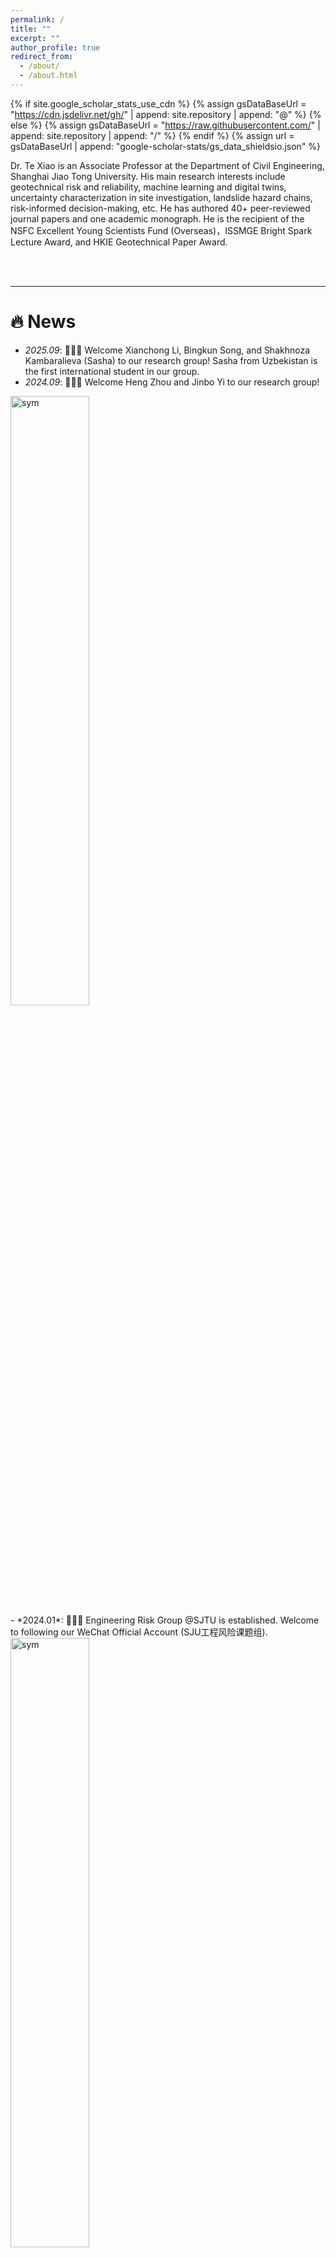 ```yaml
---
permalink: /
title: ""
excerpt: ""
author_profile: true
redirect_from: 
  - /about/
  - /about.html
---
```


{% if site.google_scholar_stats_use_cdn %}
{% assign gsDataBaseUrl = "https://cdn.jsdelivr.net/gh/" | append: site.repository | append: "@" %}
{% else %}
{% assign gsDataBaseUrl = "https://raw.githubusercontent.com/" | append: site.repository | append: "/" %}
{% endif %}
{% assign url = gsDataBaseUrl | append: "google-scholar-stats/gs_data_shieldsio.json" %}


<span class='anchor' id='about-me'></span>
Dr. Te Xiao is an Associate Professor at the Department of Civil Engineering, Shanghai Jiao Tong University. His main research interests include geotechnical risk and reliability, machine learning and digital twins, uncertainty characterization in site investigation, landslide hazard chains, risk-informed decision-making, etc. He has authored 40+ peer-reviewed journal papers and one academic monograph. He is the recipient of the NSFC Excellent Young Scientists Fund (Overseas)，ISSMGE Bright Spark Lecture Award, and HKIE Geotechnical Paper Award.
<!-- 
<a href='https://scholar.google.com/citations?user=blUFYi4AAAAJ'><img src="https://img.shields.io/endpoint?logo=Google%20Scholar&url=https%3A%2F%2Fcdn.jsdelivr.net%2Fgh%2Fshortxiaote%2Fshortxiaote.github.io@google-scholar-stats%2Fgs_data_shieldsio.json&labelColor=f6f6f6&color=9cf&style=flat&label=citations"></a>
-->
<br><br>


---
# 🔥 News
- *2025.09*: 🎉🎉🎉 Welcome Xianchong Li, Bingkun Song, and Shakhnoza Kambaralieva (Sasha) to our research group! Sasha from Uzbekistan is the first international student in our group.
- *2024.09*: 🎉🎉🎉 Welcome Heng Zhou and Jinbo Yi to our research group!
<div class='image-box'><div class='image-box-image'><div><img src='images/Wechat QR code.jpg' alt="sym" width="50%"></div></div></div>
- *2024.01*: 🎉🎉🎉 Engineering Risk Group @SJTU is established. Welcome to following our WeChat Official Account (SJU工程风险课题组).
<div class='image-box'><div class='image-box-image'><div><img src='images/Wechat QR code.jpg' alt="sym" width="50%"></div></div></div>
<br><br>


---
# 📖 Background
## Professional experiences
- *2024.01 - present*, **Associate Professor**, Dept. of Civil Engineering, Shanghai Jiao Tong University
- *2021.07 - 2023.12*, **Research Assistant Professor**, Dept. of Civil & Environmental Engineering, Hong Kong University of Science and Technology
- *2018.09 - 2021.06*, **Postdoctoral Research Fellow**, Dept. of Civil & Environmental Engineering, Hong Kong University of Science and Technology
<br>

## Educations
- *2013.09 - 2018.06*, **Ph.D.** in Hydraulic Structure Engineering, Wuhan University 
- *2009.09 - 2013.06*, **B.Sc.** in Water Conservancy and Hydropower Engineering, Wuhan University
<br><br>


---
# 💼 Projects
- *2025 – 2027*,	**PI**, **NSFC Excellent Young Scientists Fund (Overseas)**, Digital twin-powered risk control and emergency management for landslide hazards
- *2025 – 2027*,	**PI**, NSFC Young Scientists Fund, Methods for regional landslide spatiotemporal prediction and risk-informed early warning using incomplete data
- *2024 – 2028*,	Co-I, RGC Theme-based Research Scheme, Digital twin-empowered landslide emergency risk management
- *2021 – 2024*,	Co-I, NSFC-RGC Joint Research Scheme, Evolution of landslide hazard chains triggered by strong earthquakes and the associated dynamic risk management
- *2023 – 2024*,	Co-I, Geotechnical Engineering Office of HKSAR Government, Uncertainties and target reliability of slopes
<br><br>


---
# 📝 Publications
## Monographs
- Zhang, J., **Xiao, T.**, Ji, J., Zeng, P., Cao, Z. (2023). [Geotechnical Reliability Analysis: Theories, Methods and Algorithms](https://doi.org/10.1007/978-981-19-6254-7). Springer, Singapore. 310p.
<br>

## Journal papers
### \[Intelligent hazard risk management\]

<div class='paper-box'><div class='paper-box-image'><div><div class="badge">Geotechnique 2023</div><img src='images/research/2023_Xiao_Geotechnique_500x300.png' alt="sym" width="100%"></div></div>
<div class='paper-box-text' markdown="1">

**Xiao, T.**, Zhang, L. M.*, Cheung, R. W. M., Lacasse, S. (2023). [Predicting spatio-temporal man-made slope failures induced by rainfall in Hong Kong using machine learning techniques](https://doi.org/10.1680/jgeot.21.0016). Géotechnique, 73(9), 749-765. \| [\[pdf\]](https://github.com/shortxiaote/shortxiaote.github.io/blob/main/_files/papers/2023_Xiao_Geotechnique.pdf) \| [\[poster\]](https://github.com/shortxiaote/shortxiaote.github.io/blob/main/_files/posters/Geotechnique%20Poster.pdf)

**Highlights**
- The machine learning model incorporates landslide time and consequences into susceptibility mapping to achieve spatio-temporal forecasting.
- The machine learning model significantly outperforms the statistical rainfall-landslide correlations.
</div></div>

<div class='paper-box'><div class='paper-box-image'><div><div class="badge">EG 2023</div><img src='images/research/2023_Xiao_EG_500x300.png' alt="sym" width="100%"></div></div>
<div class='paper-box-text' markdown="1">

**Xiao, T.**, Zhang, L. M.* (2023). [Data-driven landslide forecasting: methods, data completeness, and real-time warning](https://doi.org/10.1016/j.enggeo.2023.107068). Engineering Geology, 317, 107068. \| [\[pdf\]](https://github.com/shortxiaote/shortxiaote.github.io/blob/main/_files/papers/2023_Xiao_EG.pdf)

**Highlights**
- The ‘at least one failure’ strategy enables the use of incomplete data in landslide forecasting.
- Machine learning-powered spatio-temporal prediction enables real-time landslide warning.
</div></div>

<div class='paper-box'><div class='paper-box-image'><div><div class="badge">EG 2022</div><img src='images/research/2022_Ju_EG_500x300.png' alt="sym" width="100%"></div></div>
<div class='paper-box-text' markdown="1">

Ju, L. Y., **Xiao, T.***, He, J., Wang, H. J., Zhang, L. M. (2022). [Predicting landslide runout paths using terrain matching-targeted machine learning](https://doi.org/10.1016/j.enggeo.2022.106902). Engineering Geology, 311, 106902. \| [\[pdf\]](https://github.com/shortxiaote/shortxiaote.github.io/blob/main/_files/papers/2022_Ju_EG.pdf)

**Highlights**
- A novel machine learning model is proposed for predicting landslide runout paths.
- Internal terrain matching is introduced to consider terrain reality and trace features.
</div></div>

<div class='paper-box'><div class='paper-box-image'><div><div class="badge">Georisk 2025</div><img src='images/research/2025_Qiang_Georisk_500x300.png' alt="sym" width="100%"></div></div>
<div class='paper-box-text' markdown="1">

Qiang, Y. J., **Xiao, T.***, He, J., Zhang, L. M. (2025). [Multi-hazard stress testing under extreme rainstorms in the Shenzhen metropolitan area](https://doi.org/10.1080/17499518.2024.2443477). Georisk, 19(3), 467-485. \| [\[pdf\]](https://github.com/shortxiaote/shortxiaote.github.io/blob/main/_files/papers/2025_Qiang_Georisk.pdf)

**Highlights**
- The probable maximum precipitation in Shenzhen is estimated.
- An integrated multi-hazard simulation is conducted under extreme rainstorms.
</div></div>

<div class='paper-box'><div class='paper-box-image'><div><div class="badge">Landslides 2019</div><img src='images/research/2019_Zhang_Landslides_500x300.png' alt="sym" width="100%"></div></div>
<div class='paper-box-text' markdown="1">

Zhang, L. M.*, **Xiao, T.**, He, J., Chen, C. (2019). [Erosion-based analysis of breaching of Baige landslide dams on the Jinsha River, China, in 2018](https://doi.org/10.1007/s10346-019-01247-y). Landslides, 16(10), 1965-1979. \| [\[pdf\]](https://github.com/shortxiaote/shortxiaote.github.io/blob/main/_files/papers/2019_Zhang_Landslides.pdf)

**Highlights**
- A erosion-based landslide dam breaching model is proposed.
- A case study of two Baige landslide dams on the Jinsha River is conducted.
</div></div>

- Ju, L. Y., **Xiao, T.**, He, J., Xu, W. F., Xiao, S. H., Zhang, L. M.* (2025). A simulation-enabled slope digital twin for real-time assessment of rain-induced landslides. Engineering Geology, 353, 108116.
- Xiao, S. H., **Xiao, T.**, Jiang, R. C., Wang, H. J., Ju, L. Y., Zhang, L. M.* (2024). Two-phase strategy for rapid and unbiased assessment of earthquake-induced landslides. Engineering Geology, 336, 107562.
- Wang, H. J., **Xiao, T.**, Li, X. Y., Zhang, L. L., Zhang, L. M.* (2019). A novel physically-based model for updating landslide susceptibility. Engineering Geology, 251, 71-80.
- Xiao, S. H., Zhang, L. M.*, **Xiao, T.**, Jiang, R. C., Peng, D. L., Lu, W. J., He, X. (2024). Landslide damming threats along the Jinsha River, China. Engineering, 42, 326-339.
- Ju, L. Y., Zhang, L. M.*, **Xiao, T.** (2023). Power laws for accurate determination of landslide volume based on high-resolution LiDAR data. Engineering Geology, 312, 106935.
- Qiang, Y. J., Zhang, L. M.*, **Xiao, T.** (2020). Spatial-temporal rain field generation for the Guangdong-Hong Kong-Macau Greater Bay Area considering climate change. Journal of Hydrology, 583, 124584.
- He, J., Zhang, L. M.*, **Xiao, T.**, Wang, H. J., Luo, H. Y. (2023). Prompt quantitative risk assessment for rain-induced landslides. Journal of Geotechnical and Geoenvironmental Engineering, 149(5), 04023023.
- He, J., Zhang, L. M.*, **Xiao, T.**, Wang, H. J., Luo, H. Y. (2023). Deep learning enables super-resolution hydrodynamic flooding process modelling under spatiotemporally varying rainstorms. Water Research, 239, 120057.
- Chen, C., Zhang, L. M.*, **Xiao, T.**, He, J. (2020). Barrier lake bursting and flood routing in the Yarlung Tsangpo Grand Canyon in October 2018. Journal of Hydrology, 583, 124603.
- Qiang, Y. J., He, J., **Xiao, T.**, Lu, W. J., Li, J. H., Zhang, L. M.* (2021). Coastal town flooding upon compound rainfall-wave overtopping-storm surge during extreme tropical cyclones in Hong Kong. Journal of Hydrology: Regional Studies, 37, 100890.
- Wang, J., Zeng, P.*, **Xiao, T.**, Peng, M., Li, T., Zhang, H., Sun, X. (2025). Calibrating soil erodibility parameters of landslide dams using back analyses. Georisk: Assessment and Management of Risk for Engineered Systems and Geohazards, 1-22.
- Qiang, Y. J., Zhang, L. M.*, He, J., **Xiao, T.**, Huang, H. H., Wang, H. J. (2021). Urban flood analysis for Pearl River Delta cities using an equivalent drainage method upon combined rainfall-high tide-storm surge events. Journal of Hydrology, 597, 126293.
- He, J., Zhang, L. M.*, **Xiao, T.**, Chen, C. (2022). Emergency risk management for landslide dam breaks in 2018 on the Yangtze River, China. Resilient Cities and Structures, 1(3), 1-11.

### \[Geotechnical risk and reliability\]

<div class='paper-box'><div class='paper-box-image'><div><div class="badge">CG 2016</div><img src='images/research/2016_Xiao_CG_500x300.png' alt="sym" width="100%"></div></div>
<div class='paper-box-text' markdown="1">

**Xiao, T.**, Li, D. Q.*, Cao, Z. J., Au, S. K., Phoon, K. K. (2016). [Three-dimensional slope reliability and risk assessment using auxiliary random finite element method](https://doi.org/10.1016/j.compgeo.2016.05.024). Computers and Geotechnics, 79, 146-158. \| [\[pdf\]](https://github.com/shortxiaote/shortxiaote.github.io/blob/main/_files/papers/2016_Xiao_CG.pdf)

**Highlights**
- XXX
- XXX
</div></div>

<div class='paper-box'><div class='paper-box-image'><div><div class="badge">Georisk 2017</div><img src='images/research/2017_Xiao_Georisk_500x300.png' alt="sym" width="100%"></div></div>
<div class='paper-box-text' markdown="1">

**Xiao, T.**, Li, D. Q.*, Cao, Z. J., Tang, X. S. (2017). [Full probabilistic design of slopes in spatially variable soils using simplified reliability analysis method](https://doi.org/10.1080/17499518.2016.1250279). Georisk, 11(1), 146-159. \| [\[pdf\]](https://github.com/shortxiaote/shortxiaote.github.io/blob/main/_files/papers/2017_Xiao_Georisk.pdf)

**Highlights**
- XXX
- XXX
</div></div>

<div class='paper-box'><div class='paper-box-image'><div><div class="badge">Landslides 2016</div><img src='images/research/2016_Li_Landslides_500x300.png' alt="sym" width="100%"></div></div>
<div class='paper-box-text' markdown="1">

Li, D. Q., **Xiao, T.**, Cao, Z. J.*, Zhou, C. B., Zhang, L. M. (2016). [Enhancement of random finite element method in reliability analysis and risk assessment of soil slopes using Subset Simulation](https://doi.org/10.1007/s10346-015-0569-2). Landslides, 13(2), 293-303. \| [\[pdf\]](https://github.com/shortxiaote/shortxiaote.github.io/blob/main/_files/papers/2016_Li_Landslides.pdf)

**Highlights**
- XXX
- XXX
</div></div>

<div class='paper-box'><div class='paper-box-image'><div><div class="badge">AMM 2016</div><img src='images/research/2016_Li_AMM_500x300.png' alt="sym" width="100%"></div></div>
<div class='paper-box-text' markdown="1">

Li, D. Q., **Xiao, T.**, Cao, Z. J.*, Phoon, K. K., Zhou, C. B. (2016). [Efficient and consistent reliability analysis of soil slope stability using both limit equilibrium analysis and finite element analysis](https://doi.org/10.1016/j.apm.2015.11.044). Applied Mathematical Modelling, 40(9-10), 5216-5229. \| [\[pdf\]](https://github.com/shortxiaote/shortxiaote.github.io/blob/main/_files/papers/2016_Li_AMM.pdf)

**Highlights**
- XXX
- XXX
</div></div>

<div class='paper-box'><div class='paper-box-image'><div><div class="badge">CJGE 2025</div><img src='images/research/2025_Xiao_CJGE_500x300.png' alt="sym" width="100%"></div></div>
<div class='paper-box-text' markdown="1">

**Xiao, T.**, Li, D. Q.*, Zhou, C. B. (2025). [Collaborative risk assessment approach in geotechnical engineering 岩土工程协同式风险评估方法](https://doi.org/). Chinese Journal of Geotechnical Engineering, 47(7), 1335-1343. (in Chinese) \| [\[pdf\]](https://github.com/shortxiaote/shortxiaote.github.io/blob/main/_files/papers/2025_Xiao_CJGE.pdf)

**Highlights**
- XXX
- XXX
</div></div>

- Wang, S., **Xiao, T.**, Li, G., Lv, Y., Dai, C., Zhan, L., Chen, Y., Zhang, S.* (2024). Spatial variability characterization of clayey waste soils and its impact on probabilistic stability assessment of a landfill slope. Acta Geotechnica, 19(8), 5157-5174.
- Zhu, H., Zhang, L. M.*, **Xiao, T.** (2019). Evaluating the stability of anisotropically deposited soil slopes. Canadian Geotechnical Journal, 56(5), 753-760.
- Zhu, H., Zhang, L. M.*, **Xiao, T.**, Li, X. Y. (2017). Enhancement of slope stability by vegetation considering uncertainties in root distribution. Computers and Geotechnics, 85, 84-89.
- Zhou, Z., Li, D. Q.*, **Xiao, T.**, Cao, Z. J., Du, W. (2021). Response surface guided adaptive slope reliability analysis in spatially varying soils. Computers and Geotechnics, 132, 103966.
- Li, X. Y., Zhang, L. M.*, **Xiao, T.**, Zhang, S., Chen, C. (2019). Learning failure modes of soil slopes using monitoring data. Probabilistic Engineering Mechanics, 56, 50-57.
- Li, X. Y., Fan, Z. B., Lu, T., **Xiao, T.**, Zhang, L. M.* (2018). A resilience model for engineered slopes subject to anchor corrosion. KSCE Journal of Civil Engineering, 22(3), 887-895.
- **Xiao, T.**, Li, D. Q.*, Zhou, C. B., Phoon, K. K. (2014). [Non-intrusive reliability analysis of multi-layered slopes using strength reduction FEM 基于有限元强度折减法的多层边坡非侵入式可靠度分析](https://doi.org/). Journal of Basic Science and Engineering, 22(4), 718-732. (in Chinese)
- Li, D. Q., **Xiao, T.**, Cao, Z. J.*, Tang, S. X., Phoon, K. K. (2016). [Auxiliary slope reliability analysis using limit equilibrium analysis and finite element analysis 基于极限平衡法和有限元法的边坡协同式可靠度分析](https://doi.org/). Chinese Journal of Geotechnical Engineering, 38(6), 1004-1013. (in Chinese)
- Li, D. Q.*, **Xiao, T.**, Cao, Z. J., Zhou, C. B., Phoon, K. K. (2016). [Slope risk assessment using efficient random finite element method 基于高效随机有限元法的边坡风险评估](https://doi.org/). Rock and Soil Mechanics, 37(7), 1994-2003. (in Chinese)

### \[Probabilistic site characterization and modeling\]
<div class='paper-box'><div class='paper-box-image'><div><div class="badge">JGGE 2018</div><img src='images/research/2018_Xiao_JGGE_500x300.png' alt="sym" width="100%"></div></div>
<div class='paper-box-text' markdown="1">

**Xiao, T.**, Li, D. Q.*, Cao, Z. J., Zhang, L. M. (2018). [CPT-based probabilistic characterization of three-dimensional spatial variability using MLE](https://doi.org/10.1061/(ASCE)GT.1943-5606.0001875). Journal of Geotechnical and Geoenvironmental Engineering, 114(5), 04018023. \| [\[pdf\]](https://github.com/shortxiaote/shortxiaote.github.io/blob/main/_files/papers/2018_Xiao_JGGE.pdf)

**Highlights**
- XXX
- XXX
</div></div>

<div class='paper-box'><div class='paper-box-image'><div><div class="badge">JRUES 2017</div><img src='images/research/2017_Xiao_JRUES_500x300.png' alt="sym" width="100%"></div></div>
<div class='paper-box-text' markdown="1">

**Xiao, T.**, Zhang, L. M.*, Li, X. Y., Li, D. Q. (2017). [Probabilistic stratification modeling in geotechnical site characterization](https://doi.org/10.1061/AJRUA6.0000924). ASCE-ASME Journal of Risk and Uncertainty in Engineering Systems, Part A: Civil Engineering, 3(4), 04017019. \| [\[pdf\]](https://github.com/shortxiaote/shortxiaote.github.io/blob/main/_files/papers/2017_Xiao_JRUES.pdf)

**Highlights**
- XXX
- XXX
</div></div>

<div class='paper-box'><div class='paper-box-image'><div><div class="badge">BOEG 2021</div><img src='images/research/2021_Xiao_BOEG_500x300.png' alt="sym" width="100%"></div></div>
<div class='paper-box-text' markdown="1">

**Xiao, T.**, Zou, H. F., Yin, K. S., Du, Y., Zhang, L. M.* (2021). [Machine learning-enhanced soil classification by integrating borehole and CPTU data with noise filtering](https://doi.org/10.1007/s10064-021-02478-x). Bulletin of Engineering Geology and the Environment, 80(12), 9157-9171. \| [\[pdf\]](https://github.com/shortxiaote/shortxiaote.github.io/blob/main/_files/papers/2021_Xiao_BOEG.pdf)

**Highlights**
- XXX
- XXX
</div></div>

<div class='paper-box'><div class='paper-box-image'><div><div class="badge">AMM 2019</div><img src='images/research/2019_Li_AMM_500x300.png' alt="sym" width="100%"></div></div>
<div class='paper-box-text' markdown="1">

Li, D. Q.*, **Xiao, T.**, Zhang, L. M., Cao, Z. J. (2019). [Stepwise covariance matrix decomposition for efficient simulation of multivariate large-scale three-dimensional random fields](https://doi.org/10.1016/j.apm.2018.11.011). Applied Mathematical Modelling, 68, 169-181. \| [\[pdf\]](https://github.com/shortxiaote/shortxiaote.github.io/blob/main/_files/papers/2019_Li_AMM.pdf)

**Highlights**
- XXX
- XXX
</div></div>

- Yin, K. S., **Xiao, T.**, Luo, H. Y., Zou, H. F., Zhang, L. M.* (2023). Probabilistic modeling of offshore deep cement mixing improved ground. Computers and Geotechnics, 156, 105266.
- Zhu, H., Zhang, L. M.*, **Xiao, T.**, Li, X. Y. (2017). Generation of multivariate cross-correlated geotechnical random fields. Computers and Geotechnics, 86, 95-107.
- Miao, C., Cao, Z. J.*, **Xiao, T.**, Li, D. Q., Du, W. (2023). BayLUP: A Bayesian framework for conditional random field simulation of the liquefaction-induced settlement considering statistical uncertainty and model error. Gondwana Research, 123, 140-163.
- Wang, L., Zhang, X., Hong, Y.*, **Xiao, T.**, Cao, Z., Li, S., Wu, S. (2025). Efficient 3D geological modeling for offshore wind farm with sparse CPTU and borehole data. Canadian Geotechnical Journal, 62, 1-23.
- Zhang, F. P., Li, D. Q., Cao, Z. J.*, **Xiao, T.**, Zhao, J. (2018). Revisiting statistical correlation between Mohr-Coulomb shear strength parameters of Hoek-Brown rock masses. Tunnelling and Underground Space Technology, 77, 36-44.
- Li, P. P., Li, D. Q., **Xiao, T.***, Cao, Z. J. (2018). Bayesian updating of excavation considering model uncertainty 考虑经验模型不确定性的基坑开挖贝叶斯更新. Journal of Natural Disasters, 27(4), 143-150. (in Chinese)

### \[Offshore geotechnics\]
<div class='paper-box'><div class='paper-box-image'><div><div class="badge">EG 2025</div><img src='images/research/2025_Zhao_EG_500x300.png' alt="sym" width="100%"></div></div>
<div class='paper-box-text' markdown="1">

Zhao, F. Y., Zhang, L. L., **Xiao, T.***, Chen, Y. M. (2025). [An equivalent state method for submarine spread modeling subject to hydrate dissociation](https://doi.org/10.1016/j.enggeo.2025.108070). Engineering Geology, 352, 108070. \| [\[pdf\]](https://github.com/shortxiaote/shortxiaote.github.io/blob/main/_files/papers/2025_Zhao_EG.pdf)

**Highlights**
- XXX
- XXX
</div></div>
<br><br>


---
# 💬 Invited Talks
- *2023*, Machine learning-powered landslide forecasting: from initiation to mobility, **ISSMGE Bright Spark Lecture**, Hong Kong \| [\[pdf\]](https://github.com/shortxiaote/shortxiaote.github.io/blob/main/_files/papers/2023_ISSMGE%20Bright%20Spark%20Lecture.pdf)
- *2025*, 3-D marine geological modeling driven by machine learning and data fusion, The 7th National Young Scholar Symposium on Engineering Risk Analysis & Management, Nanchang
- *2024*, Machine learning for landslides: from spatio-temporal forecasting to risk assessment,The 6th National Young Scholar Symposium on Engineering Risk Analysis & Management, Nanjing
- *2022*, Landslide hazard mitigation and early warning system in Hong Kong, The 2022 Summit on Diagnosis and Treatment for Civil Engineering, Shenzhen
- *2021*, Probabilistic site characterization and data fusion in geotechnical engineering, The Youth Forum of Engineering Risk and Insurance Research, Shanghai
<br><br>


---
# 🌍 Services
## Journal editorial services
- *2024 – present*, **Assistant Editor & Editorial Board Member**, [Georisk: Assessment and Management of Risk for Engineered Systems and Geohazards](https://www.tandfonline.com/toc/ngrk20/current)
- *2024 – present*, Early Career Editorial Board Member, Intelligent Geoengineering
- *2025*, Guest Editor, Geodata and AI
<br>

## Professional societies
- *2022 – present*, **Member**, ASCE Embankments, Dams, and Slopes Committee
- *2022 – present*, **Corresponding Member**, ISSMGE Technical Committees TC304 (Risk) / TC309 (Machine Learning) / TC222 (BIM and Digital Twin)
- *2019 – present*, **Member**, Youth Committee of Risk and Insurance Research Branch of China Civil Engineering Society
- *2024 – present*, Early Career Member, Future of Machine Learning in Geotechnics (FOMLIG) Council
- *2021 – present*, Member, International Society for Soil Mechanics and Geotechnical Engineering (ISSMGE)
- *2018 – present*, Member, International Society for Rock Mechanics
- *2024 – present*, Member, China Civil Engineering Society
- *2022 – present*, Member, Hong Kong Geotechnical Society
- *2017 – present*, Associate Member, American Society of Civil Engineers (ASCE)
<br>

## Conference services
- *2025*, **Secretary of Congress Question**, The 28th Congress of International Commission on Large Dams, Chengdu
- *2024*, **Organizing Committee Secretary**, The 2nd Workshop on Future of Machine Learning in Geotechnics, Chengdu
- *2025*, Session Chair, The 9th International Symposium for Geotechnical Safety and Risk, Oslo, Norway
- *2023*, Session Chair, The XIV Congress of the International Association for Engineering Geology and the Environment, Chengdu
- *2023*, Session Chair, ASCE Geo-Risk 2023, Arlington, United States
- *2024*, Session Chair, The 6th National Young Scholar Symposium on Engineering Risk Analysis & Management, Nanjing
- *2023*, Session Chair, The 8th Youth Scientist Forum of Earth Science, Wuhan
<br>

## Journal reviews
- Géotechnique
- Journal of Geotechnical and Geoenvironmental Engineering
- Canadian Geotechnical Journal
- Engineering Geology
- Landslides
- Acta Geotechnica
- Computers and Geotechnics
- Bulletin of Engineering Geology and the Environment
- Georisk: Assessment and Management of Risk for Engineered Systems and Geohazards
- ASCE-ASME Journal of Risk and Uncertainty in Engineering Systems, Part A: Civil Engineering
- Journal of Rock Mechanics and Geotechnical Engineering
<br><br>


---
# 🏆 Honors and Awards
- *2023*, **Shanghai Magnolia Talents (Youth)**
- *2023*, **ISSMGE Bright Spark Lecture Award**, ISSMGE
- *2024*, **HKIE Geotechnical Paper Award**, The Hong Kong Institution of Engineers (HKIE)
- *2023*, 75th Géotechnique Anniversary Early Career Award, Journal Géotechnique
- *2018*, Georisk Best Paper Award, Journal Georisk
- *2020*, Georisk Most Cited Award, Journal Georisk
- *2019*, Outstanding Doctoral Thesis in Hydraulic Engineering, China Association of Hydraulic Engineering Education
- *2013*, Outstanding Bachelor’s Thesis, Education Board of Hubei Province
- *2021*, Frontrunner 5000 - Top Articles in Outstanding S&T Journals of China, Institute of Scientific and Technical Information of China, twice
- *2023*, Excellent Paper Award, Joint Workshop on Future of Machine Learning in Geotechnics & Use of Urban Geoinformation for Geotechnical Practice
<br><br>


---
# 👥 Group Activities
<div class='image-box'><div class='image-box-image'><div><img src='images/activities/2025_New Year.jpg' alt="sym" width="200%"></div></div>
<div class='image-box-text' markdown="1">
- *2025.01*: 🎉🎉 Happy New Year!
</div></div>
<br><br><br>


Copyright © 2025 Te Xiao. All rights reserved.
